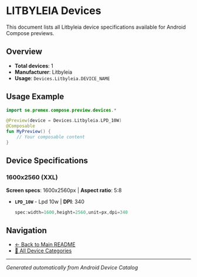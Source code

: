 # LITBYLEIA Devices

This document lists all Litbyleia device specifications available for Android Compose previews.

## Overview

- **Total devices**: 1
- **Manufacturer**: Litbyleia
- **Usage**: `Devices.Litbyleia.DEVICE_NAME`

## Usage Example

```kotlin
import se.premex.compose.preview.devices.*

@Preview(device = Devices.Litbyleia.LPD_10W)
@Composable
fun MyPreview() {
    // Your composable content
}
```

## Device Specifications

### 1600x2560 (XXL)

**Screen specs**: 1600x2560px | **Aspect ratio**: 5:8

- **`LPD_10W`** - Lpd 10w | **DPI**: 340
  ```kotlin
  spec:width=1600,height=2560,unit=px,dpi=340
  ```

## Navigation

- [← Back to Main README](../../README.md)
- [📱 All Device Categories](../README.md)

---
*Generated automatically from Android Device Catalog*
